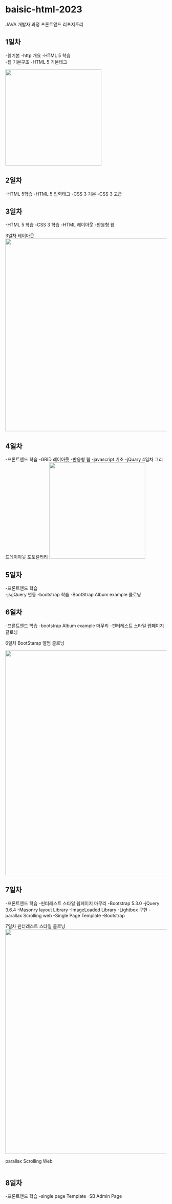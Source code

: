 # baisic-html-2023
JAVA 개발자 과정 프론트앤드 리포지토리

## 1일차
-웹기본
    -http 개요
-HTML 5 학습   
    -웹 기본구조
    -HTML 5 기본태그
<!--![멀티미디어](https://raw.githubusercontent.com/seong-ju/basic-html-2023/main/DAY01/Image/day01.png)-->
<img src ="https://raw.githubusercontent.com/seong-ju/basic-html-2023/main/DAY01/Image/day01.png" width ="300">

## 2일차
-HTML 5학습
    -HTML 5 입력태그
    -CSS 3 기본
    -CSS 3 고급 

## 3일차
-HTML 5 학습
    -CSS 3 학습
    -HTML 레이아웃
    -반응형 웹

3일차 레이아웃
<img src ="https://github.com/seong-ju/basic-html-2023/blob/main/DAY03/image/layout.png" width ="600">

## 4일차
-프론트앤드 학습
    -GRID 레이아웃
    -반응형 웹
    -javascript 기초
    -jQuary
4일차 그리드레이아웃 포토갤러리
<img src ="https://github.com/seong-ju/basic-html-2023/blob/main/DAY04/%EA%B0%A4%EB%9F%AC%EB%A6%AC02.png?raw=true" width="300">

## 5일차
-프론트앤드 학습   
    -js/jQuery 연동
    -bootstrap 학습
    -BootStrap Album example 클로닝

## 6일차
-프론트앤드 학습
-bootstrap Album example 마무리
-핀터레스트 스타일 웹페이지 클로닝

6일차 BootStarap 앨범 클로닝 

<img src = "https://github.com/seong-ju/basic-html-2023/blob/main/DAY06/album_theme.png?raw=true" width = "700">

## 7일차
-프론트앤드 학습
    -핀터레스트  스타일 웹페이지 마무리
    -Bootstrap 5.3.0
    -jQuery 3.6.4
    -Masonry layout Library
    -ImageLoaded Library
    -Lightbox 구현
-parallax Scrolling web
-Single Page Template
    -Bootstrap


7일차 핀터레스트 스타일 클로닝
<img src = "https://github.com/seong-ju/basic-html-2023/blob/main/DAY07/images/portfolio1.png?raw=true" width = "700">

parallax Scrolling Web

<img src ="">


## 8일차
-프론트앤드 학습
     -single page Template
     -SB Admin Page